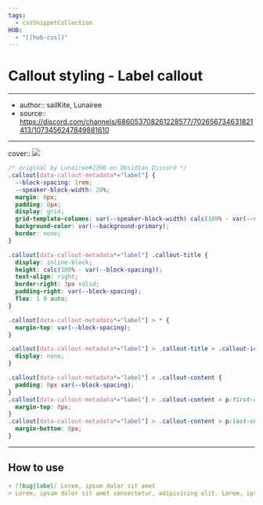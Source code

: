 ```yaml
---
tags:
  - cssSnippetCollection 
HUB:
  - "[[hub-css]]"
---
```

# Callout styling - Label callout

---

- author:: sailKite, Lunairee
- source:: https://discord.com/channels/686053708261228577/702656734631821413/1073456247849881610

---

cover:: ![](https://i.imgur.com/vVuVZYy.png)

```css
/* original by Lunairee#2396 on Obsidian Discord */
.callout[data-callout-metadata*="label"] {
  --block-spacing: 1rem;
  --speaker-block-width: 20%;
  margin: 0px;
  padding: 0px;
  display: grid;
  grid-template-columns: var(--speaker-block-width) calc(100% - var(--speaker-block-width));
  background-color: var(--background-primary);
  border: none;
}

.callout[data-callout-metadata*="label"] .callout-title {
  display: inline-block;
  height: calc(100% - var(--block-spacing));
  text-align: right;
  border-right: 3px solid;
  padding-right: var(--block-spacing);
  flex: 1 0 auto;
}

.callout[data-callout-metadata*="label"] > * {
  margin-top: var(--block-spacing);
}

.callout[data-callout-metadata*="label"] > .callout-title > .callout-icon {
  display: none;
}

.callout[data-callout-metadata*="label"] > .callout-content {
  padding: 0px var(--block-spacing);
}
.callout[data-callout-metadata*="label"] > .callout-content > p:first-child {
  margin-top: 0px;
}
.callout[data-callout-metadata*="label"] > .callout-content > p:last-child {
  margin-bottom: 0px;
}
```

---

## How to use

```md
> [!bug|label] Lorem, ipsum dolor sit amet
> Lorem, ipsum dolor sit amet consectetur, adipisicing elit. Lorem, ipsum dolor sit amet consectetur, adipisicing elit.
```
